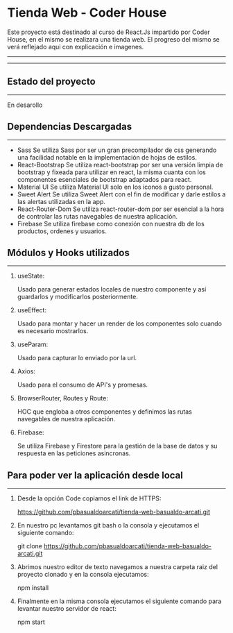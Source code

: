 # Tienda Web - Coder House

Este proyecto está destinado al curso de React.Js impartido por Coder House, en el mismo se realizara una tienda web.
El progreso del mismo se verá reflejado aqui con explicación e imagenes.

***
***

## Estado del proyecto
***
En desarollo

## Dependencias Descargadas
***
- Sass
    Se utiliza Sass por ser un gran precompilador de css generando una facilidad notable en la implementación de hojas de estilos.
- React-Bootstrap
    Se utiliza react-bootstrap por ser una versión limpia de bootstrap y fixeada para utilizar en react, la misma cuanta con los componentes esenciales de bootstrap adaptados para react.
- Material UI
    Se utiliza Material UI solo en los iconos a gusto personal.
- Sweet Alert
    Se utiliza Sweet Alert con el fin de modificar y darle estilos a las alertas utilizadas en la app.
- React-Router-Dom
    Se utiliza react-router-dom por ser esencial a la hora de controlar las rutas navegables de nuestra aplicación.
- Firebase
    Se utiliza firebase como conexión con nuestra db de los productos, ordenes y usuarios.

## Módulos y Hooks utilizados
***
1. useState:

    Usado para generar estados locales de nuestro componente y así guardarlos y modificarlos posteriormente.

2. useEffect:

    Usado para montar y hacer un render de los componentes solo cuando es necesario mostrarlos.

3. useParam:

    Usado para capturar lo enviado por la url.

4. Axios:
    
    Usado para el consumo de API's y promesas.

5. BrowserRouter, Routes y Route:

    HOC que engloba a otros componentes y definimos las rutas navegables de nuestra aplicación.
    
6. Firebase:

    Se utiliza Firebase y Firestore para la gestión de la base de datos y su respuesta en las peticiones asincronas.

## Para poder ver la aplicación desde local
***
1. Desde la opción Code copiamos el link de HTTPS:

    https://github.com/pbasualdoarcati/tienda-web-basualdo-arcati.git

2. En nuestro pc levantamos git bash o la consola y ejecutamos el siguiente comando:

    git clone https://github.com/pbasualdoarcati/tienda-web-basualdo-arcati.git

3. Abrimos nuestro editor de texto navegamos a nuestra carpeta raiz del proyecto clonado y en la consola ejecutamos:

    npm install

4. Finalmente en la misma consola ejecutamos el siguiente comando para levantar nuestro servidor de react:

    npm start
